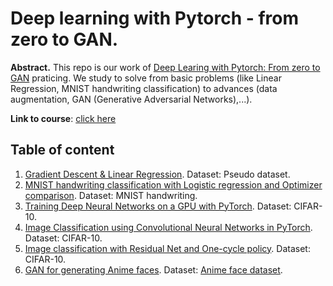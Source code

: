 # Deep learning with Pytorch - from zero to GAN. 

**Abstract.** This repo is our work of [Deep Learing with Pytorch: From zero to GAN](https://jovian.ai/aakashns/collections/deep-learning-with-pytorch) praticing. We study to solve from basic problems (like Linear Regression, MNIST handwriting classification) to advances (data augmentation, GAN (Generative Adversarial Networks),...). 

**Link to course**: [click here](https://jovian.ai/aakashns/collections/deep-learning-with-pytorch)

## Table of content

1. [Gradient Descent & Linear Regression](https://github.com/thoconvuive/deep_learning_with_pytorch/blob/main/Linear%20Regression%20and%20Neural%20Net%20with%20Gradient%20descent%20from%20scratch.ipynb). Dataset: Pseudo dataset.
2. [MNIST handwriting classification with Logistic regression and Optimizer comparison](https://github.com/thoconvuive/deep_learning_with_pytorch/blob/main/Logistic%20Regression%20by%20MNIST%20handwriting%20dataset.ipynb). Dataset: MNIST handwriting.
3. [Training Deep Neural Networks on a GPU with PyTorch](https://github.com/thoconvuive/deep_learning_with_pytorch/blob/main/Training%20Deep%20Neural%20Networks%20on%20a%20GPU%20with%20PyTorch.ipynb). Dataset: CIFAR-10.
4. [Image Classification using Convolutional Neural Networks in PyTorch](https://github.com/thoconvuive/deep_learning_with_pytorch/blob/main/CNN%20with%20pytorch%20from%20scratch.ipynb). Dataset: CIFAR-10.
5. [Image classification with Residual Net and One-cycle policy](https://github.com/thoconvuive/deep_learning_with_pytorch/blob/main/Image%20classification%20with%20Residual%20net%20and%20One%20cycle%20policy.ipynb). Dataset: CIFAR-10.
6. [GAN for generating Anime faces](https://github.com/thoconvuive/deep_learning_with_pytorch/blob/main/GAN%20for%20Anime%20face%20dataset.ipynb). Dataset: [Anime face dataset](https://www.kaggle.com/splcher/animefacedataset).
